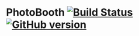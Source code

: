 # PhotoBooth [![Build Status](https://travis-ci.org/VikashHart/PhotoBooth.svg?branch=master)](https://travis-ci.org/VikashHart/PhotoBooth) [![GitHub version](https://badge.fury.io/gh/VikashHart%2FPhotoBooth.svg)](https://github.com/VikashHart/PhotoBooth)
